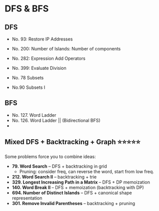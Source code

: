# DFS & BFS

## DFS

* No. 93: Restore IP Addresses
* No. 200: Number of Islands: Number of components
* No. 282: Expression Add Operators
* No. 399: Evaluate Division



* No. 78 Subsets&#x20;
* No.90 Subsets I

## BFS&#x20;

* No. 127. Word Ladder
* No. 126. Word Ladder || (Bidirectional BFS)
*

## Mixed DFS + Backtracking + Graph ⭐️⭐️⭐️⭐️⭐️

Some problems force you to combine ideas:

* **79. Word Search** – DFS + backtracking in grid
  * Pruning: consider freq, can reverse the word, start from low freq.
* **212. Word Search II** – backtracking + trie
* **329. Longest Increasing Path in a Matrix** – DFS + DP memoization
* **140. Word Break II** – DFS + memoization (backtracking with DP)
* **694. Number of Distinct Islands** – DFS + canonical shape representation
* **301. Remove Invalid Parentheses** – backtracking + pruning
